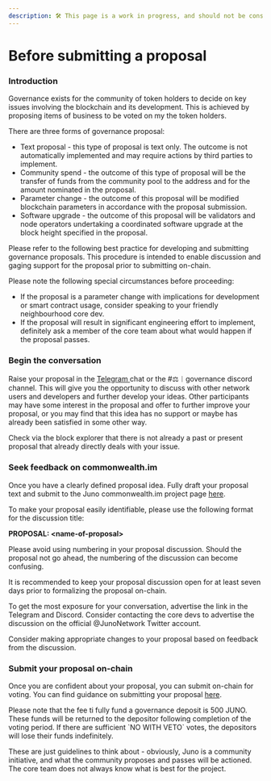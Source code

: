 ```yaml
---
description: 🛠 This page is a work in progress, and should not be considered canon 🛠
---
```


# Before submitting a proposal

### Introduction

Governance exists for the community of token holders to decide on key issues involving the blockchain and its development. This is achieved by proposing items of business to be voted on my the token holders.

There are three forms of governance proposal:

* Text proposal - this type of proposal is text only. The outcome is not automatically implemented and may require actions by third parties to implement.
* Community spend - the outcome of this type of proposal will be the transfer of funds from the community pool to the address and for the amount nominated in the proposal.
* Parameter change - the outcome of this proposal will be modified blockchain parameters in accordance with the proposal submission.
* Software upgrade - the outcome of this proposal will be validators and node operators undertaking a coordinated software upgrade at the block height specified in the proposal.&#x20;

Please refer to the following best practice for developing and submitting governance proposals. This procedure is intended to enable discussion and gaging support for the proposal prior to submitting on-chain.&#x20;

Please note the following special circumstances before proceeding:

* If the proposal is a parameter change with implications for development or smart contract usage, consider speaking to your friendly neighbourhood core dev.
* If the proposal will result in significant engineering effort to implement, definitely ask a member of the core team about what would happen if the proposal passes.

### Begin the conversation

Raise your proposal in the [Telegram ](https://t.me/JunoNetwork)chat or the #⚖︱governance discord channel. This will give you the opportunity to discuss with other network users and developers and further develop your ideas. Other participants may have some interest in the proposal and offer to further improve your proposal, or you may find that this idea has no support or maybe has already been satisfied in some other way.

Check via the block explorer that there is not already a past or present proposal that already directly deals with your issue.

### Seek feedback on commonwealth.im

Once you have a clearly defined proposal idea. Fully draft your proposal text and submit to the Juno commonwealth.im project page [here](https://commonwealth.im/juno).&#x20;

To make your proposal easily identifiable, please use the following format for the discussion title:

**PROPOSAL: \<name-of-proposal>**

Please avoid using numbering in your proposal discussion. Should the proposal not go ahead, the numbering of the discussion can become confusing.

It is recommended to keep your proposal discussion open for at least seven days prior to formalizing the proposal on-chain.

To get the most exposure for your conversation, advertise the link in the Telegram and Discord. Consider contacting the core devs to advertise the discussion on the official @JunoNetwork Twitter account.

Consider making appropriate changes to your proposal based on feedback from the discussion.

### Submit your proposal on-chain

Once you are confident about your proposal, you can submit on-chain for voting. You can find guidance on submitting your proposal [here](submitting-a-proposal-cli.md).

Please note that the fee ti fully fund a governance deposit is 500 JUNO. These funds will be returned to the depositor following completion of the voting period. If there are sufficient \`NO WITH VETO\` votes, the depositors will lose their funds indefinitely.







These are just guidelines to think about - obviously, Juno is a community initiative, and what the community proposes and passes will be actioned. The core team does not always know what is best for the project.
